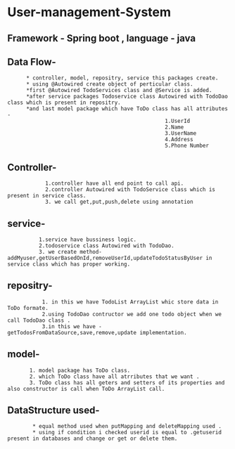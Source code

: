    # User-management-System 

## Framework -  **Spring boot**   ,   language - **java**

## Data Flow-
          * controller, model, repositry, service this packages create.
          * using @Autowired create object of perticular class.
          *first @Autowired TodoServices class and @Service is added.
          *after service packages Todoservice class Autowired with TodoDao class which is present in repositry.
          *and last model package which have ToDo class has all attributes -
                                                      1.UserId
                                                      2.Name
                                                      3.UserName
                                                      4.Address
                                                      5.Phone Number
  
  
## Controller-
                1.controller have all end point to call api.
                2.controller Autowired with TodoService class which is present in service class.
                3. we call get,put,push,delete using annotation
  
  ## service-
              1.service have bussiness logic.
              2.todoservice class Autowired with TodoDao.
              3. we create method-addMyuser,getUserBasedOnId,removeUserId,updateTodoStatusByUser in service class which has proper working.
   
 ##  repositry-
               1. in this we have TodoList ArrayList whic store data in ToDo formate.
               2.using TodoDao contructor we add one todo object when we call TodoDao class .
               3.in this we have -getTodosFromDataSource,save,remove,update implementation.
     
 ## model-
           1. model package has ToDo class.
           2. which ToDo class have all atrributes that we want .
           3. ToDo class has all geters and setters of its properties and also constructor is call when ToDo ArrayList call.
  
 
 
 ## DataStructure used-
            * equal method used when putMapping and deleteMapping used .
            * using if condition i checked userid is equal to .getuserid present in databases and change or get or delete them.
     
               
  
